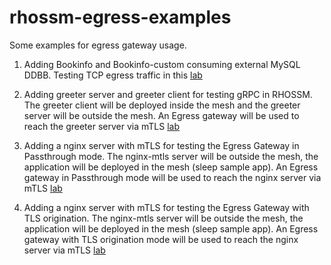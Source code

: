 # rhossm-egress-examples
Some examples for egress gateway usage.

1. Adding Bookinfo and Bookinfo-custom consuming external MySQL DDBB. Testing TCP egress traffic in this [lab](./bookinfo-mysql-ddbb/)

2. Adding greeter server and greeter client for testing gRPC in RHOSSM. The greeter client will be deployed inside the mesh and the greeter server will be outside the mesh. An Egress gateway will be used to reach the greeter server via mTLS [lab](./rhossm-grpc-example/)

3. Adding a nginx server with mTLS for testing the Egress Gateway in Passthrough mode. The nginx-mtls server will be outside the mesh, the application will be deployed in the mesh (sleep sample app). An Egress gateway in Passthrough mode will be used to reach the nginx server via mTLS [lab](./https-https/)

4. Adding a nginx server with mTLS for testing the Egress Gateway with TLS origination. The nginx-mtls server will be outside the mesh, the application will be deployed in the mesh (sleep sample app). An Egress gateway with TLS origination mode will be used to reach the nginx server via mTLS [lab](./http-https/)